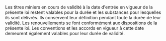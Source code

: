 Les titres miniers en cours de validité à la date
d'entrée en vigueur de la présente loi restent valables pour la durée et
les substances pour lesquelles ils sont délivrés.
Ils conservent leur définition pendant toute la durée de leur validité.
Les renouvellements se font conformément aux dispositions de la présente
loi.
Les conventions et les accords en vigueur à cette date demeurent
également valables pour leur durée de validité.